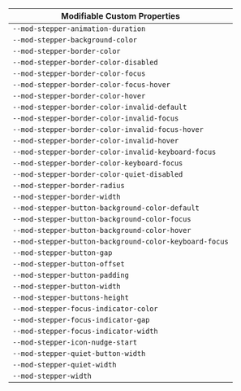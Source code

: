 | Modifiable Custom Properties |
| --- |
| `--mod-stepper-animation-duration` |
| `--mod-stepper-background-color` |
| `--mod-stepper-border-color` |
| `--mod-stepper-border-color-disabled` |
| `--mod-stepper-border-color-focus` |
| `--mod-stepper-border-color-focus-hover` |
| `--mod-stepper-border-color-hover` |
| `--mod-stepper-border-color-invalid-default` |
| `--mod-stepper-border-color-invalid-focus` |
| `--mod-stepper-border-color-invalid-focus-hover` |
| `--mod-stepper-border-color-invalid-hover` |
| `--mod-stepper-border-color-invalid-keyboard-focus` |
| `--mod-stepper-border-color-keyboard-focus` |
| `--mod-stepper-border-color-quiet-disabled` |
| `--mod-stepper-border-radius` |
| `--mod-stepper-border-width` |
| `--mod-stepper-button-background-color-default` |
| `--mod-stepper-button-background-color-focus` |
| `--mod-stepper-button-background-color-hover` |
| `--mod-stepper-button-background-color-keyboard-focus` |
| `--mod-stepper-button-gap` |
| `--mod-stepper-button-offset` |
| `--mod-stepper-button-padding` |
| `--mod-stepper-button-width` |
| `--mod-stepper-buttons-height` |
| `--mod-stepper-focus-indicator-color` |
| `--mod-stepper-focus-indicator-gap` |
| `--mod-stepper-focus-indicator-width` |
| `--mod-stepper-icon-nudge-start` |
| `--mod-stepper-quiet-button-width` |
| `--mod-stepper-quiet-width` |
| `--mod-stepper-width` |